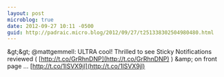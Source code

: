 ```yaml
---
layout: post
microblog: true
date: 2012-09-27 10:11 -0500
guid: http://padraic.micro.blog/2012/09/27/t251338302504980480.html
---
```

&amp;gt;&amp;gt; @mattgemmell: ULTRA cool! Thrilled to see Sticky Notifications reviewed ( [http://t.co/GrRhnDNP](http://t.co/GrRhnDNP) ) &amp;amp; on front page ... [http://t.co/1lSVX9jl](http://t.co/1lSVX9jl)

